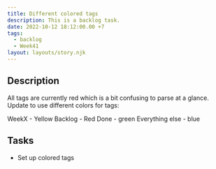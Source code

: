 ```yaml
---
title: Different colored tags
description: This is a backlog task.
date: 2022-10-12 18:12:00.00 +7
tags:
  - backlog
  - Week41
layout: layouts/story.njk
---
```


## Description

All tags are currently red which is a bit confusing to parse at a glance. Update to use different colors for tags:

WeekX - Yellow
Backlog - Red
Done - green
Everything else - blue

## Tasks

- Set up colored tags
